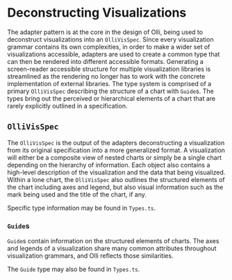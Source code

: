 # Deconstructing Visualizations

The adapter pattern is at the core in the design of Olli, being used to deconstruct visualizations
into an `OlliVisSpec`. Since every visualization grammar contains its own
complexities, in order to make a wider set of visualizations accessible, adapters are used to create
a common type that can then be rendered into different accessible formats. Generating a
screen-reader accessible structure for multiple visualization libraries is streamlined as the
rendering no longer has to work with the concrete implementation of external libraries. The type
system is comprised of a primary `OlliVisSpec` describing the structure of a chart with
`Guide`s. The types bring out the perceived or hierarchical elements of a chart that are rarely
explicitly outlined in a specification.

## `OlliVisSpec`

The `OlliVisSpec` is the output of the adapters deconstructing a visualization from its original
specification into a more generalized format. A visualization will either be a composite view of
nested charts or simply be a single chart depending on the hierarchy of information. Each object
also contains a high-level description of the visualization and the data that being visualized.
Within a lone chart, the `OlliVisSpec` also outlines the structured elements of the chart
including axes and legend, but also visual information such as the mark being used and the title of
the chart, if any.

Specific type information may be found in `Types.ts`.

### `Guide`s

`Guide`s contain information on the structured elements of charts. The axes and legends of a visualization share many common attributes throughout visualization grammars, and Olli reflects those similarities.

The `Guide` type may also be found in `Types.ts`.